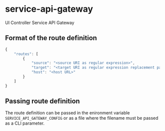 # service-api-gateway
UI Controller Service API Gateway

## Format of the route definition

```javascript
{
    "routes": [
        {
            "source": "<source URI as regular expression>",
            "target": "<target URI as regular expression replacement pattern>",
            "host": "<host URL>"
        }
    ]
}
```

## Passing route definition

The route definition can be passed in the enironment variable `SERVICE_API_GATEWAY_CONFIG` or
as a file where the filename must be passed as a CLI parameter.
